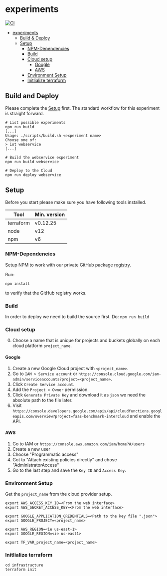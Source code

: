 # experiments

[![CI](https://github.com/FaaSterMetrics/experiments/workflows/CI/badge.svg)](https://github.com/FaaSterMetrics/experiments/actions?query=workflow%3ACI+branch%3Amaster)

- [experiments](#experiments)
  * [Build & Deploy](#build-and-deploy)
  * [Setup](#setup)
    + [NPM-Dependencies](#npm-dependencies)
    + [Build](#build)
    + [Cloud setup](#cloud-setup)
      - [Google](#google)
      - [AWS](#aws)
    + [Environment Setup](#environment-setup)
    + [Initlialize terraform](#initlialize-terraform)


## Build and Deploy

Please complete the [Setup](#setup) first.
The standard workflow for this experiment is straight forward.


```shell
# List possible experiments
npm run build
[...]
Usage: ./scripts/build.sh <experiment name>
Choose one of:
> iot webservice
[...]

# Build the webservice experiment
npm run build webservice

# Deploy to the Cloud
npm run deploy webservice
```


## Setup

Before you start please make sure you have following tools installed.

| Tool      | Min. version |
|-----------|--------------|
| terraform | v0.12.25     |
| node      | v12          |
| npm       | v6           |

### NPM-Dependencies

Setup NPM to work with our private GitHub package [registry](https://help.github.com/en/packages/using-github-packages-with-your-projects-ecosystem/configuring-npm-for-use-with-github-packages).

Run:

```shell
npm install
```

to verify that the GitHub registry works.

### Build 

In order to deploy we need to build the source first. Do: `npm run build` 

### Cloud setup

0. Choose a name that is unique for projects and buckets globally on each cloud platform `project_name`.

#### Google

1. Create a new Google Cloud project with `<project_name>`.
2. Go to `IAM > Service account` or `https://console.cloud.google.com/iam-admin/serviceaccounts?project=<project_name>`.
3. Click `Create Service account`.
4. Add the `Project > Owner` permission.
5. Click `Generate Private Key` and download it as `json` we need the absolute path to the file later.
6. Visit `https://console.developers.google.com/apis/api/cloudfunctions.googleapis.com/overview?project=faas-benchmark-intercloud` and enable the API.

#### AWS

1. Go to IAM or `https://console.aws.amazon.com/iam/home?#/users`
2. Create a new user
3. Choose "Programmatic access"
4. Got to "Attach existing policies directly" and chose "AdministratorAccess"
5. Go to the last step and save the `Key ID` and `Access Key`.

### Environment Setup

Get the `project_name` from the cloud provider setup.

```shell
export AWS_ACCESS_KEY_ID=<From the web interface>
export AWS_SECRET_ACCESS_KEY=<From the web interface>

export GOOGLE_APPLICATION_CREDENTIALS=<Path to the key file ".json">
export GOOGLE_PROJECT=<project_name>

export AWS_REGION=<ie us-east-1>
export GOOGLE_REGION=<ie us-east1>

export TF_VAR_project_name=<project_name>
```

### Initlialize terraform

```shell
cd infrastructure
terraform init
```
